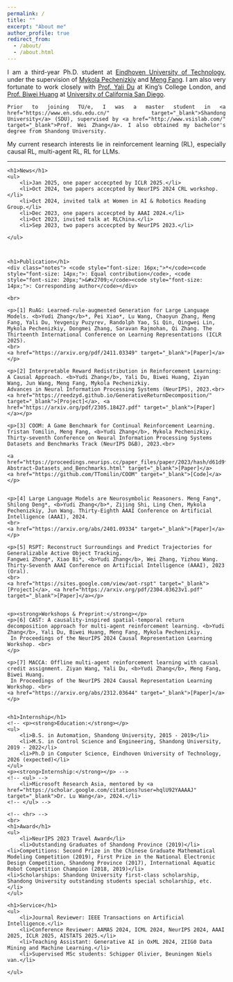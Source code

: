 ```yaml
---
permalink: /
title: ""
excerpt: "About me"
author_profile: true
redirect_from:
  - /about/
  - /about.html
---
```


<!-- <!DOCTYPE html> -->
<html lang="en">
<head>
    <meta charset="UTF-8">
    <meta http-equiv="X-UA-Compatible" content="IE=edge">
    <meta name="viewport" content="width=device-width, initial-scale=1.0">
    <title>Ph.D. Student Profile</title>
</head>
<body>
<div style="text-align:justify">
    <p>I am a third-year Ph.D. student at <a href="https://www.tue.nl/en/" target="_blank">Eindhoven University of Technology</a>,
    under the supervision of <a href="https://www.win.tue.nl/~mpechen/?_gl=1*iopzok*_ga*NTk4Mzc5NDExLjE2ODA3NzUyNjU.*_ga_JN37M497TT*MTY5ODMzMjE2My4yOC4xLjE2OTgzMzIxODEuNDIuMC4w" 
    target="_blank">Mykola Pechenizkiy</a> and <a href="https://mengf1.github.io/" target="_blank">Meng Fang</a>. I am also very fortunate to work closely with <a href="https://yalidu.github.io/" target="_blank">Prof. Yali Du</a> at <a herf="https://www.kcl.ac.uk/" target="_blank">King’s College London</a>, and <a href="https://biweihuang.com/" target="_blank">Prof. Biwei Huang</a> at <a href="https://ucsd.edu/" target="_blank">University of California San Diego</a>. 

    Prior to joining TU/e, I was a master student in <a href="https://www.en.sdu.edu.cn/" target="_blank">Shandong University</a> (SDU), supervised by <a href="http://www.vsislab.com/" target="_blank">Prof. Wei Zhang</a>. I also obtained my bachelor's degree from Shandong University.

  </p>
    <p>My current research interests lie in reinforcement learning (RL), especially causal RL, multi-agent RL, RL for LLMs.</p>

</div>
    <hr>

    
    <h1>News</h1>
    <ul>
        <li>Jan 2025, one paper accecpted by ICLR 2025.</li>
        <li>Oct 2024, two papers accecpted by NeurIPS 2024 CRL workshop.</li>
        <li>Oct 2024, invited talk at Women in AI & Robotics Reading Group.</li>
        <li>Dec 2023, one papers accecpted by AAAI 2024.</li>
        <li>Oct 2023, invited talk at RLChina.</li>
        <li>Sep 2023, two papers accecpted by NeurIPS 2023.</li>

    </ul>



    <h1>Publication</h1>
    <div class="notes"> <code style="font-size: 16px;">*</code><code style="font-size: 14px;">: Equal contribution</code>, <code style="font-size: 20px;">&#x2709;</code><code style="font-size: 14px;">: Corresponding author</code></div>

    <br>
    
    <p>[1] RuAG: Learned-rule-augmented Generation for Large Language Models. <b>Yudi Zhang</b>*, Pei Xiao*, Lu Wang, Chaoyun Zhang, Meng Fang, Yali Du, Yevgeniy Puzyrev, Randolph Yao, Si Qin, Qingwei Lin, Mykola Pechenizkiy, Dongmei Zhang, Saravan Rajmohan, Qi Zhang. The Thirteenth International Conference on Learning Representations (ICLR 2025).
    <br>
    <a href="https://arxiv.org/pdf/2411.03349" target="_blank">[Paper]</a></p>

    <p>[2] Interpretable Reward Redistribution in Reinforcement Learning: A Causal Approach. <b>Yudi Zhang</b>, Yali Du, Biwei Huang, Ziyan Wang, Jun Wang, Meng Fang, Mykola Pechenizkiy.
    Advances in Neural Information Processing Systems (NeurIPS), 2023.<br>
    <a href="https://reedzyd.github.io/GenerativeReturnDecomposition/" target="_blank">[Project]</a>, <a href="https://arxiv.org/pdf/2305.18427.pdf" target="_blank">[Paper]</a></p>

    <p>[3] COOM: A Game Benchmark for Continual Reinforcement Learning.
    Tristan Tomilin, Meng Fang, <b>Yudi Zhang</b>, Mykola Pechenizkiy.
    Thirty-seventh Conference on Neural Information Processing Systems Datasets and Benchmarks Track (NeurIPS D&B), 2023.<br>
    
    <a href="https://proceedings.neurips.cc/paper_files/paper/2023/hash/d61d9f4fe4357296cb658795fd7999f0-Abstract-Datasets_and_Benchmarks.html" target="_blank">[Paper]</a>
    <a href="https://github.com/TTomilin/COOM" target="_blank">[Code]</a>
    </p>
    

    <p>[4] Large Language Models are Neurosymbolic Reasoners. Meng Fang*, Shilong Deng*, <b>Yudi Zhang</b>*, Zijing Shi, Ling Chen, Mykola Pechenizkiy, Jun Wang. Thirty-Eighth AAAI Conference on Artificial Intelligence (AAAI), 2024.
    <br> 
    <a href="https://arxiv.org/abs/2401.09334" target="_blank">[Paper]</a>
    </p>

    <p>[5] RSPT: Reconstruct Surroundings and Predict Trajectories for Generalizable Active Object Tracking.
    Fangwei Zhong*, Xiao Bi*, <b>Yudi Zhang</b>, Wei Zhang, Yizhou Wang.
    Thirty-Seventh AAAI Conference on Artificial Intelligence (AAAI), 2023 (Oral).
    <br>
    <a href="https://sites.google.com/view/aot-rspt" target="_blank">[Project]</a>, <a href="https://arxiv.org/pdf/2304.03623v1.pdf" target="_blank">[Paper]</a></p>


    <p><strong>Workshops & Preprint:</strong></p>
    <p>[6] CAST: A causality-inspired spatial-temporal return decomposition approach for multi-agent reinforcement learning. <b>Yudi Zhang</b>, Yali Du, Biwei Huang, Meng Fang, Mykola Pechenizkiy.
     In Proceedings of the NeurIPS 2024 Causal Representation Learning Workshop. <br>
    </p>

    <p>[7] MACCA: Offline multi-agent reinforcement learning with causal credit assignment. Ziyan Wang, Yali Du, <b>Yudi Zhang</b>, Meng Fang,  Biwei Huang. 
     In Proceedings of the NeurIPS 2024 Causal Representation Learning Workshop. <br>
    <a href="https://arxiv.org/abs/2312.03644" target="_blank">[Paper]</a></p>


    <h1>Internship</h1>
    <!-- <p><strong>Education:</strong></p>
    <ul>
        <li>B.S. in Automation, Shandong University, 2015 - 2019</li>
        <li>M.S. in Control Science and Engineering, Shandong University, 2019 - 2022</li>
        <li>Ph.D in Computer Science, Eindhoven University of Technology, 2026 (expected)</li>
    </ul>
    <p><strong>Internship:</strong></p> -->
    <!-- <ul> -->
        <li>Microsoft Research Asia, mentored by <a href="https://scholar.google.com/citations?user=hqlU92YAAAAJ" target="_blank">Dr. Lu Wang</a>, 2024.</li>
    <!-- </ul> -->
    
    <!-- <hr> -->
    <br>
    <h1>Award</h1>
    <ul>
        <li>NeurIPS 2023 Travel Award</li>
        <li>Outstanding Graduates of Shandong Province (2019)</li>
    <li>Competitions: Second Prize in the Chinese Graduate Mathematical Modeling Competition (2019), First Prize in the National Electronic Design Competition, Shandong Province (2017), International Aquatic Robot Competition Champion (2018, 2019)</li>
    <li>Scholarships: Shandong University first-class scholarship, Shandong University outstanding students special scholarship, etc.</li>
    </ul>

    <h1>Service</h1>
    <ul>
        <li>Journal Reviewer: IEEE Transactions on Artificial Intelligence.</li>
        <li>Conference Reviewer: AAMAS 2024, ICML 2024, NeurIPS 2024, AAAI 2025, ICLR 2025, AISTATS 2025.</li>
        <li>Teaching Assistant: Generative AI in OxML 2024, 2IIG0 Data Mining and Machine Learning.</li>
        <li>Supervised MSc students: Schipper Olivier, Beuningen Niels van.</li>

    </ul>

</body>
</html>
